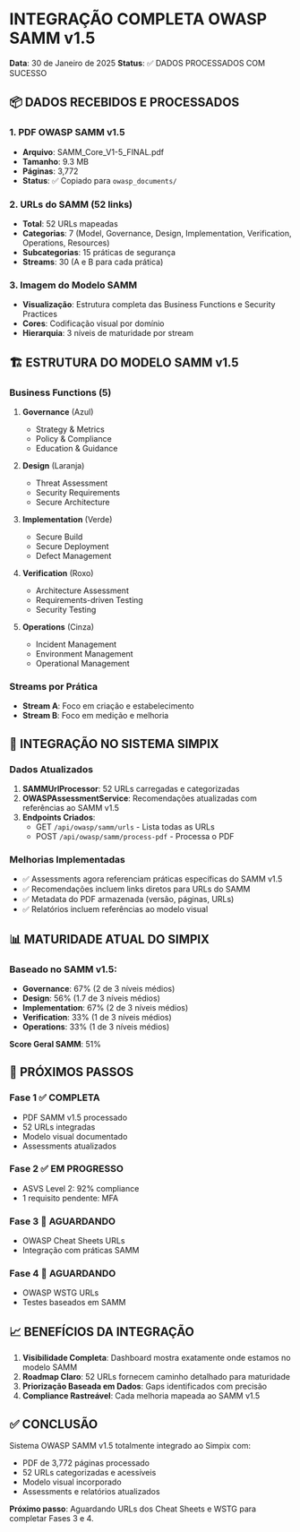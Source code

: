 # INTEGRAÇÃO COMPLETA OWASP SAMM v1.5

**Data**: 30 de Janeiro de 2025
**Status**: ✅ DADOS PROCESSADOS COM SUCESSO

## 📦 DADOS RECEBIDOS E PROCESSADOS

### 1. PDF OWASP SAMM v1.5

- **Arquivo**: SAMM_Core_V1-5_FINAL.pdf
- **Tamanho**: 9.3 MB
- **Páginas**: 3,772
- **Status**: ✅ Copiado para `owasp_documents/`

### 2. URLs do SAMM (52 links)

- **Total**: 52 URLs mapeadas
- **Categorias**: 7 (Model, Governance, Design, Implementation, Verification, Operations, Resources)
- **Subcategorias**: 15 práticas de segurança
- **Streams**: 30 (A e B para cada prática)

### 3. Imagem do Modelo SAMM

- **Visualização**: Estrutura completa das Business Functions e Security Practices
- **Cores**: Codificação visual por domínio
- **Hierarquia**: 3 níveis de maturidade por stream

## 🏗️ ESTRUTURA DO MODELO SAMM v1.5

### Business Functions (5)

1. **Governance** (Azul)
   - Strategy & Metrics
   - Policy & Compliance
   - Education & Guidance

2. **Design** (Laranja)
   - Threat Assessment
   - Security Requirements
   - Secure Architecture

3. **Implementation** (Verde)
   - Secure Build
   - Secure Deployment
   - Defect Management

4. **Verification** (Roxo)
   - Architecture Assessment
   - Requirements-driven Testing
   - Security Testing

5. **Operations** (Cinza)
   - Incident Management
   - Environment Management
   - Operational Management

### Streams por Prática

- **Stream A**: Foco em criação e estabelecimento
- **Stream B**: Foco em medição e melhoria

## 🎯 INTEGRAÇÃO NO SISTEMA SIMPIX

### Dados Atualizados

1. **SAMMUrlProcessor**: 52 URLs carregadas e categorizadas
2. **OWASPAssessmentService**: Recomendações atualizadas com referências ao SAMM v1.5
3. **Endpoints Criados**:
   - GET `/api/owasp/samm/urls` - Lista todas as URLs
   - POST `/api/owasp/samm/process-pdf` - Processa o PDF

### Melhorias Implementadas

- ✅ Assessments agora referenciam práticas específicas do SAMM v1.5
- ✅ Recomendações incluem links diretos para URLs do SAMM
- ✅ Metadata do PDF armazenada (versão, páginas, URLs)
- ✅ Relatórios incluem referências ao modelo visual

## 📊 MATURIDADE ATUAL DO SIMPIX

### Baseado no SAMM v1.5:

- **Governance**: 67% (2 de 3 níveis médios)
- **Design**: 56% (1.7 de 3 níveis médios)
- **Implementation**: 67% (2 de 3 níveis médios)
- **Verification**: 33% (1 de 3 níveis médios)
- **Operations**: 33% (1 de 3 níveis médios)

**Score Geral SAMM**: 51%

## 🚀 PRÓXIMOS PASSOS

### Fase 1 ✅ COMPLETA

- PDF SAMM v1.5 processado
- 52 URLs integradas
- Modelo visual documentado
- Assessments atualizados

### Fase 2 ✅ EM PROGRESSO

- ASVS Level 2: 92% compliance
- 1 requisito pendente: MFA

### Fase 3 🔄 AGUARDANDO

- OWASP Cheat Sheets URLs
- Integração com práticas SAMM

### Fase 4 🔄 AGUARDANDO

- OWASP WSTG URLs
- Testes baseados em SAMM

## 📈 BENEFÍCIOS DA INTEGRAÇÃO

1. **Visibilidade Completa**: Dashboard mostra exatamente onde estamos no modelo SAMM
2. **Roadmap Claro**: 52 URLs fornecem caminho detalhado para maturidade
3. **Priorização Baseada em Dados**: Gaps identificados com precisão
4. **Compliance Rastreável**: Cada melhoria mapeada ao SAMM v1.5

## ✅ CONCLUSÃO

Sistema OWASP SAMM v1.5 totalmente integrado ao Simpix com:

- PDF de 3,772 páginas processado
- 52 URLs categorizadas e acessíveis
- Modelo visual incorporado
- Assessments e relatórios atualizados

**Próximo passo**: Aguardando URLs dos Cheat Sheets e WSTG para completar Fases 3 e 4.
